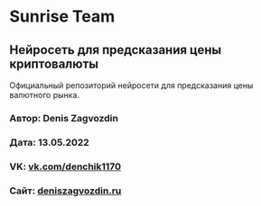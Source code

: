 # Sunrise Team

## Нейросеть для предсказания цены криптовалюты

Официальный репозиторий нейросети для предсказания цены валютного рынка.

### Автор: Denis Zagvozdin
### Дата: 13.05.2022
### VK: [vk.com/denchik1170](https://vk.com/denchik1170)
### Сайт: [deniszagvozdin.ru](https://deniszagvozdin.ru/)